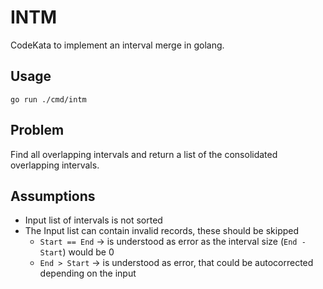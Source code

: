# INTM

CodeKata to implement an interval merge in golang.

## Usage

    go run ./cmd/intm

## Problem

Find all overlapping intervals and return a list of the consolidated overlapping intervals.

## Assumptions

* Input list of intervals is not sorted
* The Input list can contain invalid records, these should be skipped
  * `Start == End` -> is understood as error as the interval size (`End - Start`) would be 0
  * `End > Start` -> is understood as error, that could be autocorrected depending on the input

